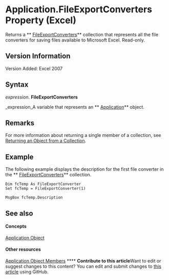 
# Application.FileExportConverters Property (Excel)

Returns a  ** [FileExportConverters](f4b0500e-308a-42e7-a9eb-4a511b8ca754.md)** collection that represents all the file converters for saving files available to Microsoft Excel. Read-only.


## Version Information

Version Added: Excel 2007 


## Syntax

 _expression_. **FileExportConverters**

 _expression_A variable that represents an  ** [Application](19b73597-5cf9-4f56-8227-b5211f657f6f.md)** object.


## Remarks

For more information about returning a single member of a collection, see  [Returning an Object from a Collection](f8a36459-f9dd-9f4c-ef7a-b188173434d5.md).


## Example

The following example displays the description for the first file converter in the  ** [FileExportConverters](f4b0500e-308a-42e7-a9eb-4a511b8ca754.md)** collection.


```
Dim fcTemp As FileExportConverter 
Set fcTemp = FileExportConverter(1) 
 
MsgBox fcTemp.Description
```


## See also


#### Concepts


 [Application Object](19b73597-5cf9-4f56-8227-b5211f657f6f.md)
#### Other resources


 [Application Object Members](4cb9ca42-8d07-cc9c-2d80-4eb9a5921e1e.md)
****   **Contribute to this article**Want to edit or suggest changes to this content? You can edit and submit changes to  [this article](https://github.com/jhershey00/VBA_Excel_Test/OpenXMLCon/articles/1b7289ea-344f-cc3d-ec31-04d4196533ff.md) using GitHub.

